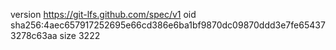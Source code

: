version https://git-lfs.github.com/spec/v1
oid sha256:4aec657917252695e66cd386e6ba1bf9870dc09870ddd3e7fe654373278c63aa
size 3222
